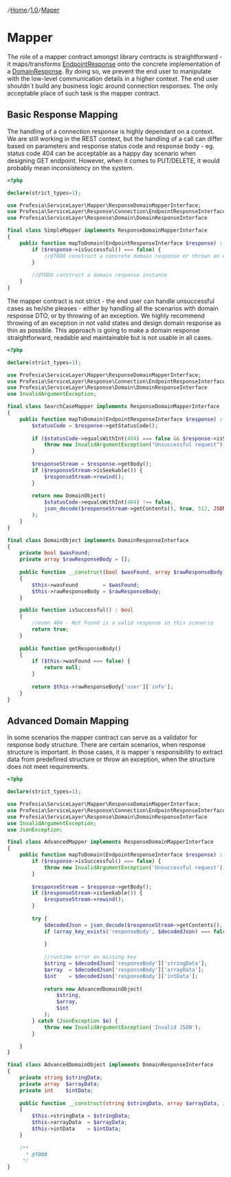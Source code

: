 `/`[Home](/service-layer)`/`[1.0](/service-layer/docs/1.0)`/`[Maper](07-mapper.html)

# Mapper

The role of a mapper contract amongst library contracts is straightforward - it maps/transforms
[EndpointResponse](https://github.com/profesia/service-layer/blob/v0.9.0/src/Response/Connection/EndpointResponseInterface.php) onto the concrete
implementation of a [DomainResponse](https://github.com/profesia/service-layer/blob/v0.9.0/src/Response/Domain/DomainResponseInterface.php).
By doing so, we prevent the end user to manipulate with the low-level communication details in
a higher context. The end user shouldn`t build any business logic around connection responses.
The only acceptable place of such task is the mapper contract.

## Basic Response Mapping

The handling of a connection response is highly dependant on a context. We are still working in the REST
context, but the handling of a call can differ based on parameters and response status code and response body -
eg. status code 404 can be acceptable as a happy day scenario when designing GET endpoint. However, when
it comes to PUT/DELETE, it would probably mean inconsistency on the system.

```php
<?php

declare(strict_types=1);

use Profesia\ServiceLayer\Mapper\ResponseDomainMapperInterface;
use Profesia\ServiceLayer\Response\Connection\EndpointResponseInterface
use Profesia\ServiceLayer\Response\Domain\DomainResponseInterface

final class SimpleMapper implements ResponseDomainMapperInterface
{
    public function mapToDomain(EndpointResponseInterface $response) : DomainResponseInterface {
        if ($response->isSuccessful() === false) {
            //@TODO construct a concrete domain response or thrown an exception
        }
        
        //@TODO construct a domain response instance
    }    
}
```

The mapper contract is not strict - the end user can handle unsuccessful cases as he/she pleases - either by
handling all the scenarios with domain response DTO, or by throwing of an exception.
We highly recommend throwing of an exception in not valid states and design domain response as thin as possible.
This approach is going to make a domain response straightforward, readable and maintainable but is not usable in all
cases.

```php
<?php

declare(strict_types=1);

use Profesia\ServiceLayer\Mapper\ResponseDomainMapperInterface;
use Profesia\ServiceLayer\Response\Connection\EndpointResponseInterface
use Profesia\ServiceLayer\Response\Domain\DomainResponseInterface
use InvalidArgumentException;

final class SearchCaseMapper implements ResponseDomainMapperInterface
{
    public function mapToDomain(EndpointResponseInterface $response) : DomainResponseInterface {
        $statusCode = $response->getStatusCode();
        
        if ($statusCode->equalsWithInt(404) === false && $response->isSuccessful() === false) {
            throw new InvalidArgumentException("Unsuccessful request");
        }
        
        $responseStream = $response->getBody();
        if ($responseStream->isSeekable()) {
            $responseStream->rewind();
        }
        
        return new DomainObject(
            $statusCode->equalsWithInt(404) !== false,
            json_decode($responseStream->getContents(), true, 512, JSON_THROW_ON_ERROR)
        );
    }    
}

final class DomainObject implements DomainResponseInterface
{
    private bool $wasFound;
    private array $rawResponseBody = [];
    
    public function __construct(bool $wasFound, array $rawResponseBody) 
    {
        $this->wasFound        = $wasFound;
        $this->rawResponseBody = $rawResponseBody;    
    }

    public function isSuccessful() : bool
    {
        //even 404 - Not Found is a valid response in this scenario
        return true;    
    }
    
    public function getResponseBody()
    {
        if ($this->wasFound === false) {
            return null;
        }
        
        return $this->rawResponseBody['user']['info'];
    }
}
```

## Advanced Domain Mapping

In some scenarios the mapper contract can serve as a validator for response body structure. There are
certain scenarios, when response structure is important. In those cases, it is mapper`s responsibility
to extract data from predefined structure or throw an exception, when the structure does not meet requirements.

```php
<?php

declare(strict_types=1);

use Profesia\ServiceLayer\Mapper\ResponseDomainMapperInterface;
use Profesia\ServiceLayer\Response\Connection\EndpointResponseInterface
use Profesia\ServiceLayer\Response\Domain\DomainResponseInterface
use InvalidArgumentException;
use JsonException;

final class AdvancedMapper implements ResponseDomainMapperInterface
{
    public function mapToDomain(EndpointResponseInterface $response) : DomainResponseInterface {
        if ($response->isSuccessful() === false) {
            throw new InvalidArgumentException('Unsuccessful request');
        }
        
        $responseStream = $response->getBody();
        if ($responseStream->isSeekable()) {
            $responseStream->rewind();
        }
        
        try {
            $decodedJson = json_decode($responseStream->getContents(), true, 512, JSON_THROW_ON_ERROR);
            if (array_key_exists('responseBody', $decodedJson) === false) {
                
            }
            
            //runtime error on missing key
            $string = $decodedJson['responseBody']['stringData'];
            $array  = $decodedJson['responseBody']['arrayData'];
            $int    = $decodedJson['responseBody']['intData'];
            
            return new AdvancedDomainObject(
                $string,
                $array,
                $int    
            );
        } catch (JsonException $e) {
            throw new InvalidArgumentException('Invalid JSON');    
        }

    }    
}

final class AdvancedDomainObject implements DomainResponseInterface
{
    private string $stringData;
    private array  $arrayData;
    private int    $intData;
    
    public function __construct(string $stringData, array $arrayData, int $intData)
    {
        $this->stringData = $stringData;
        $this->arrayData  = $arrayData;
        $this->intData    = $intData;
    }
    
    /**
      * @TODO  
     */
}
```
